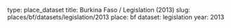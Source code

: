 type: place_dataset
title: Burkina Faso / Legislation (2013)
slug: places/bf/datasets/legislation/2013
place: bf
dataset: legislation
year: 2013
